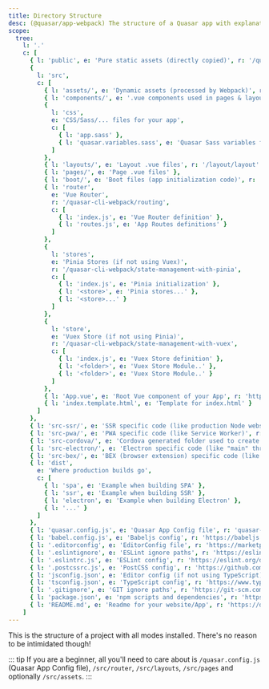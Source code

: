 ```yaml
---
title: Directory Structure
desc: (@quasar/app-webpack) The structure of a Quasar app with explanations for each folder and file.
scope:
  tree:
    l: '.'
    c: [
      { l: 'public', e: 'Pure static assets (directly copied)', r: '/quasar-cli-webpack/handling-assets#static-assets-public' },
      {
        l: 'src',
        c: [
          { l: 'assets/', e: 'Dynamic assets (processed by Webpack)', r: '/quasar-cli-webpack/handling-assets#regular-assets-src-assets' },
          { l: 'components/', e: '.vue components used in pages & layouts', r: '/start/how-to-use-vue#vue-single-file-components-sfc-' },
          {
            l: 'css',
            e: 'CSS/Sass/... files for your app',
            c: [
              { l: 'app.sass' },
              { l: 'quasar.variables.sass', e: 'Quasar Sass variables for you to tweak', r: '/style/sass-scss-variables#introduction' }
            ]
          },
          { l: 'layouts/', e: 'Layout .vue files', r: '/layout/layout' },
          { l: 'pages/', e: 'Page .vue files' },
          { l: 'boot/', e: 'Boot files (app initialization code)', r: '/quasar-cli-webpack/boot-files' },
          { l: 'router',
            e: 'Vue Router',
            r: '/quasar-cli-webpack/routing',
            c: [
              { l: 'index.js', e: 'Vue Router definition' },
              { l: 'routes.js', e: 'App Routes definitions' }
            ]
          },
          {
            l: 'stores',
            e: 'Pinia Stores (if not using Vuex)',
            r: '/quasar-cli-webpack/state-management-with-pinia',
            c: [
              { l: 'index.js', e: 'Pinia initialization' },
              { l: '<store>', e: 'Pinia stores...' },
              { l: '<store>...' }
            ]
          },
          {
            l: 'store',
            e: 'Vuex Store (if not using Pinia)',
            r: '/quasar-cli-webpack/state-management-with-vuex',
            c: [
              { l: 'index.js', e: 'Vuex Store definition' },
              { l: '<folder>', e: 'Vuex Store Module..' },
              { l: '<folder>', e: 'Vuex Store Module..' }
            ]
          },
          { l: 'App.vue', e: 'Root Vue component of your App', r: 'https://vuejs.org/guide/essentials/application.html' },
          { l: 'index.template.html', e: 'Template for index.html' }
        ]
      },
      { l: 'src-ssr/', e: 'SSR specific code (like production Node webserver)', r: '/quasar-cli-webpack/developing-ssr/introduction' },
      { l: 'src-pwa/', e: 'PWA specific code (like Service Worker)', r: '/quasar-cli-webpack/developing-spa/introduction' },
      { l: 'src-cordova/', e: 'Cordova generated folder used to create Mobile Apps', r: '/quasar-cli-webpack/developing-cordova-apps/introduction' },
      { l: 'src-electron/', e: 'Electron specific code (like "main" thread)', r: '/quasar-cli-webpack/developing-electron-apps/introduction' },
      { l: 'src-bex/', e: 'BEX (browser extension) specific code (like "main" thread)', r: '/quasar-cli-webpack/developing-browser-extensions/introduction' },
      { l: 'dist',
        e: 'Where production builds go',
        c: [
          { l: 'spa', e: 'Example when building SPA' },
          { l: 'ssr', e: 'Example when building SSR' },
          { l: 'electron', e: 'Example when building Electron' },
          { l: '...' }
        ]
      },
      { l: 'quasar.config.js', e: 'Quasar App Config file', r: 'quasar-cli-webpack/quasar-config-js' },
      { l: 'babel.config.js', e: 'Babeljs config', r: 'https://babeljs.io/docs/en/configuration' },
      { l: '.editorconfig', e: 'EditorConfig file', r: 'https://marketplace.visualstudio.com/items?itemName=EditorConfig.EditorConfig' },
      { l: '.eslintignore', e: 'ESLint ignore paths', r: 'https://eslint.org/docs/latest/user-guide/configuring/ignoring-code#the-eslintignore-file' },
      { l: '.eslintrc.js', e: 'ESLint config', r: 'https://eslint.org/docs/latest/user-guide/configuring/configuration-files#using-configuration-files' },
      { l: '.postcssrc.js', e: 'PostCSS config', r: 'https://github.com/postcss/postcss' },
      { l: 'jsconfig.json', e: 'Editor config (if not using TypeScript)', r: 'https://code.visualstudio.com/docs/languages/jsconfig' },
      { l: 'tsconfig.json', e: 'TypeScript config', r: 'https://www.typescriptlang.org/docs/handbook/tsconfig-json.html' },
      { l: '.gitignore', e: 'GIT ignore paths', r: 'https://git-scm.com/docs/gitignore' },
      { l: 'package.json', e: 'npm scripts and dependencies', r: 'https://docs.npmjs.com/cli/v9/configuring-npm/package-json' },
      { l: 'README.md', e: 'Readme for your website/App', r: 'https://docs.github.com/en/repositories/managing-your-repositorys-settings-and-features/customizing-your-repository/about-readmes' }
    ]
---
```

This is the structure of a project with all modes installed. There's no reason to be intimidated though!

::: tip
If you are a beginner, all you'll need to care about is `/quasar.config.js` (Quasar App Config file), `/src/router`, `/src/layouts`, `/src/pages` and optionally `/src/assets`.
:::

<doc-tree :def="scope.tree" />

